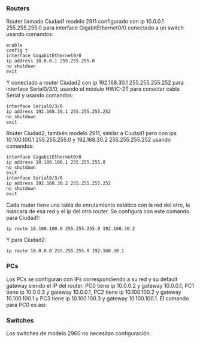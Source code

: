 ### Routers

Router llamado Ciudad1 modelo 2911 configurado con ip 10.0.0.1 255.255.255.0 para interface GigabitEthernet0/0 conectado a un switch usando comandos:

```
enable
config t
interface GigabitEthernet0/0
ip address 10.0.0.1 255.255.255.0
no shutdown
exit
```

Y conectado a router Ciudad2 con ip 192.168.30.1 255.255.255.252 para interface Serial0/3/0, usando el módulo HWIC-2T para conectar cable Serial y usando comandos:

```
interface Serial0/3/0
ip address 192.168.30.1 255.255.255.252
no shutdown
exit
```

Router Ciudad2, también modelo 2911, similar a Ciudad1 pero con ips 10.100.100.1 255.255.255.0 y 192.168.30.2 255.255.255.252 usando comandos:

```
interface GigabitEthernet0/0
ip address 10.100.100.1 255.255.255.0
no shutdown
exit
interface Serial0/3/0
ip address 192.168.30.2 255.255.255.252
no shutdown
exit
```

Cada router tiene una tabla de enrutamiento estático con la red del otro, la máscara de esa red y el ip del otro router. Se configura con este comando para Ciudad1:

```
ip route 10.100.100.0 255.255.255.0 192.168.30.2
```

Y para Ciudad2:

```
ip route 10.0.0.0 255.255.255.0 192.168.30.1
```

### PCs

Los PCs se configuran con IPs correspondiendo a su red y su default gateway siendo el IP del router. PC0 tiene ip 10.0.0.2 y gateway 10.0.0.1, PC1 tiene ip 10.0.0.3 y gateway 10.0.0.1, PC2 tiene ip 10.100.100.2 y gateway 10.100.100.1 y PC3 tiene ip 10.100.100.3 y gateway 10.100.100.1. El comando para PC0 es así:

### Switches

Los switches de modelo 2960 no necesitan configuración.
